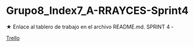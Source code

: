 # Grupo8_Index7_A-RRAYCES-Sprint4
★ Enlace al tablero de trabajo en el archivo README.md. 
SPRINT 4  - 

[Trello](https://trello.com/b/rV7zv3I4/grupo8index7a-rrayces)  
